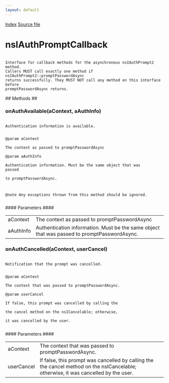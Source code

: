 ```yaml
---
layout: default
---
```

<div id='links'><a href="../index.html">Index</a>
<a href="http://dxr.mozilla.org/mozilla-central/source/netwerk/base/public/nsIAuthPromptCallback.idl">Source file</a>
</div>

# nsIAuthPromptCallback #
<code>  
Interface for callback methods for the asynchronous nsIAuthPrompt2 method.  
Callers MUST call exactly one method if nsIAuthPrompt2::promptPasswordAsync  
returns successfully. They MUST NOT call any method on this interface before  
promptPasswordAsync returns.  
  
</code>
## Methods ##

### onAuthAvailable(aContext, aAuthInfo) ###
<code>  
Authentication information is available.  
  
@param aContext  
       The context as passed to promptPasswordAsync  
@param aAuthInfo  
       Authentication information. Must be the same object that was passed  
       to promptPasswordAsync.  
  
@note  Any exceptions thrown from this method should be ignored.  
  
</code>
#### Parameters ####

<table>

<tr>
<td>aContext</td>
<td>       The context as passed to promptPasswordAsync  
</td>
</tr>

<tr>
<td>aAuthInfo</td>
<td>       Authentication information. Must be the same object that was passed  
       to promptPasswordAsync.  
</td>
</tr>

</table>

### onAuthCancelled(aContext, userCancel) ###
<code>  
Notification that the prompt was cancelled.  
  
@param aContext  
       The context that was passed to promptPasswordAsync.  
@param userCancel  
       If false, this prompt was cancelled by calling the  
       the cancel method on the nsICancelable; otherwise,  
       it was cancelled by the user.  
  
</code>
#### Parameters ####

<table>

<tr>
<td>aContext</td>
<td>       The context that was passed to promptPasswordAsync.  
</td>
</tr>

<tr>
<td>userCancel</td>
<td>       If false, this prompt was cancelled by calling the  
       the cancel method on the nsICancelable; otherwise,  
       it was cancelled by the user.  
</td>
</tr>

</table>

